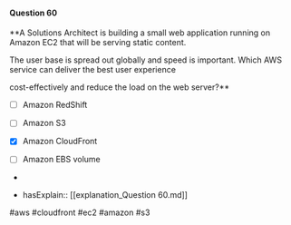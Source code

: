 #### Question  60


**A Solutions Architect is building a small web application running on Amazon EC2 that will be serving static content.

The user base is spread out globally and speed is important. Which AWS service can deliver the best user experience

cost-effectively and reduce the load on the web server?**


- [ ] Amazon RedShift


- [ ] Amazon S3


- [x] Amazon CloudFront


- [ ] Amazon EBS volume


*

- hasExplain:: [[explanation_Question  60.md]]

#aws #cloudfront #ec2 #amazon #s3 